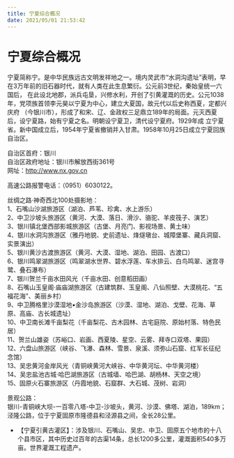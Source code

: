 ```yaml
---
title: 宁夏综合概况  
date: 2021/05/01 21:53:42  
---
```

  
# 宁夏综合概况  
宁夏简称宁。是中华民族远古文明发祥地之一。境内灵武市“水洞沟遗址”表明，早在3万年前的旧石器时代，就有人类在此生息繁衍。公元前3世纪，秦始皇统一六国后， 在此设北地郡，派兵屯垦，兴修水利，开创了引黄灌溉的历史。公元1038年，党项族首领李元昊以宁夏为中心，建立大夏国，故元代以后史称西夏，定都兴庆府 （今银川市），形成了和宋、辽、金政权三足鼎立189年的局面。元灭西夏后，设宁夏路，始有宁夏之名。明朝设宁夏卫，清代设宁夏府。1929年成 立宁夏省。新中国成立后，1954年宁夏省撤销并入甘肃。1958年10月25日成立宁夏回族自治区。  

自治区首府：银川  
自治区政府地址：银川市解放西街361号  
网址：http://www.nx.gov.cn  
  
高速公路报警电话：（0951）6030122。  

丝绸之路·神奇西北100处摄影地：  
1、石嘴山沙湖旅游区（湖泊、芦苇、珍禽、水上游乐）  
2、中卫沙坡头旅游区（黄河、大漠、落日、滑沙、骆驼、羊皮筏子、演艺）  
3、银川镇北堡西部影城旅游区（古堡、月亮门、影视场景、黄土味）  
4、银川水洞沟旅游区（雅丹地貌、史前遗址、烽燧墩台、城障堡寨、藏兵洞窟、实景演出）  
5、银川黄沙古渡旅游区（黄河、大漠、湿地、湖泊、田园、古渡口）  
6、银川鸣翠湖旅游区（鸣翠湖水世界、碧水浮莲、车水排云、白鸟鸣翠、迷宫寻鹭、叠石瀑布）  
7、银川贺兰千亩水田风光（千亩水田、创意稻田画）  
8、石嘴山玉皇阁·庙庙湖旅游区（古建筑群、玉皇阁、八仙照壁、大漠桃花、“五福花海”、美丽乡村）  
9、中卫腾格里沙漠湿地▪金沙岛旅游区（沙漠、湿地、湖泊、戈壁、花海、草原、高庙、古长城遗址）  
10、中卫南长滩千亩梨花（千亩梨花、古木园林、古宅庭院、原始村落、特色民居）  
11、贺兰山雄姿（苏峪口、岩画、西夏陵、星空、云雾、拜寺口双塔、果园）  
12、六盘山旅游区（峡谷、飞瀑、森林、雪景、泉溪、须弥山石窟、红军长征纪念馆）  
13、吴忠黄河金岸风光（青铜峡黄河大峡谷、中华黄河坛、中华黄河楼）  
14、吴忠盐池古城·哈巴湖旅游区（古城墙、哈巴湖、胡杨林、天空之境）  
15、固原火石寨旅游区（丹霞地貌、石窟群、大石城、茂树、岩洞）  

景观公路：  
银川-青铜峡大坝-一百零八塔-中卫-沙坡头，黄河、沙漠、佛塔、湖泊，189km；  
泾隆公路，位于宁夏固原市隆德县和泾源县之间，全长28公里。  

* 【宁夏引黄古灌区】：涉及银川、石嘴山、吴忠、中卫、固原五个地市的十八个县市区，其中历史过百年的古渠14条，总长1200多公里，灌溉面积540多万亩。世界灌溉工程遗产。  